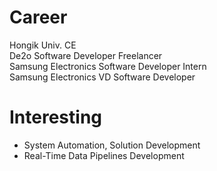 
# Career
Hongik Univ. CE   
De2o Software Developer Freelancer  
Samsung Electronics Software Developer Intern                                                                                             
Samsung Electronics VD Software Developer

# Interesting  
- System Automation, Solution Development  
- Real-Time Data Pipelines Development
<!--
# Tech Stack
<div>
<img src="https://img.shields.io/badge/c++-00599C?style=for-the-badge&logo=cplusplus&logoColor=white">
<img src="https://img.shields.io/badge/python-3776AB?style=for-the-badge&logo=python&logoColor=white">
<img src="https://img.shields.io/badge/Java-1E8CBE?style=for-the-badge&logo=java&logoColor=white">  
<img src="https://img.shields.io/badge/csharp-512BD4?style=for-the-badge&logo=csharp&logoColor=white">  
</div>
<div>
<img src="https://img.shields.io/badge/html-E34F26?style=for-the-badge&logo=html5&logoColor=white">
<img src="https://img.shields.io/badge/css-1572B6?style=for-the-badge&logo=css3&logoColor=white">  
<img src="https://img.shields.io/badge/jquery-0769AD?style=for-the-badge&logo=jquery&logoColor=white">  
<img src="https://img.shields.io/badge/javascript-F7DF1E?style=for-the-badge&logo=javascript&logoColor=white">
</div>
<div>
<img src="https://img.shields.io/badge/spring-6DB33F?style=for-the-badge&logo=spring&logoColor=white"> 
<img src="https://img.shields.io/badge/springboot-6DB33F?style=for-the-badge&logo=springboot&logoColor=white">
<img src="https://img.shields.io/badge/flask-000000?style=for-the-badge&logo=flask&logoColor=white">
<img src="https://img.shields.io/badge/.net-512BD4?style=for-the-badge&logo=dotnet&logoColor=white">
</div>
<div>
<img src="https://img.shields.io/badge/apache kafka-231F20?style=for-the-badge&logo=apachekafka&logoColor=white"> 
<img src="https://img.shields.io/badge/apache flink-E6526F?style=for-the-badge&logo=apacheflink&logoColor=white">
<img src="https://img.shields.io/badge/elastic search-005571?style=for-the-badge&logo=elasticsearch&logoColor=white">
<img src="https://img.shields.io/badge/kibana-005571?style=for-the-badge&logo=apacheflink&logoColor=white">
</div>
<div>
<img src="https://img.shields.io/badge/mysql-4479A1?style=for-the-badge&logo=mysql&logoColor=white"> 
<img src="https://img.shields.io/badge/redis-FF4438?style=for-the-badge&logo=redis&logoColor=white"> 
<img src="https://img.shields.io/badge/mongodb-47A248?style=for-the-badge&logo=mongodb&logoColor=white"> 
</div>
<div>
<img src="https://img.shields.io/badge/selenium-43B02A?style=for-the-badge&logo=selenium&logoColor=white"> 
<img src="https://img.shields.io/badge/debezium-A81D33?style=for-the-badge&logo=debezium&logoColor=white">
<img src="https://img.shields.io/badge/huggingface-FFD21E?style=for-the-badge&logo=huggingface&logoColor=white">
</div>
-->
